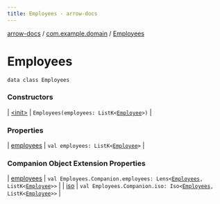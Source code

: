 ```yaml
---
title: Employees - arrow-docs
---
```


[arrow-docs](../../index.html) / [com.example.domain](../index.html) / [Employees](./index.html)

# Employees

`data class Employees`

### Constructors

| [&lt;init&gt;](-init-.html) | `Employees(employees: ListK<`[`Employee`](../-employee/index.html)`>)` |

### Properties

| [employees](employees.html) | `val employees: ListK<`[`Employee`](../-employee/index.html)`>` |

### Companion Object Extension Properties

| [employees](../employees.html) | `val Employees.Companion.employees: Lens<`[`Employees`](./index.html)`, ListK<`[`Employee`](../-employee/index.html)`>>` |
| [iso](../iso.html) | `val Employees.Companion.iso: Iso<`[`Employees`](./index.html)`, ListK<`[`Employee`](../-employee/index.html)`>>` |

